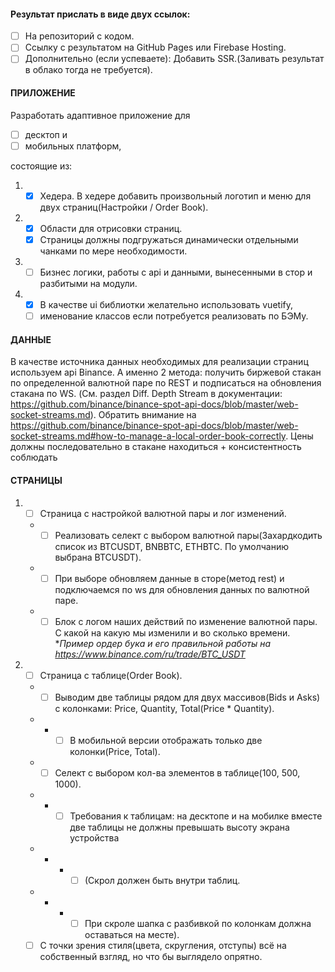 #### Результат прислать в виде двух ссылок:
- [ ] На репозиторий с кодом.
- [ ] Ссылку c результатом на GitHub Pages или Firebase Hosting.
- [ ] Дополнительно (если успеваете):
Добавить SSR.(Заливать результат в облако тогда не требуется).

#### ПРИЛОЖЕНИЕ
Разработать адаптивное приложение для

- [ ] десктоп и 
- [ ] мобильных платформ, 

состоящие из:
1) - [X] Хедера. В хедере добавить произвольный логотип и меню для двух страниц(Настройки / Order Book).
2) - [X] Области для отрисовки страниц. 
   - [X] Страницы должны подгружаться динамически отдельными чанками по мере необходимости.
3) - [ ] Бизнес логики, работы с api и данными, вынесенными в стор и разбитыми на модули.
4) - [X] В качестве ui библиотки желательно использовать vuetify, 
   - [ ] именование классов если потребуется реализовать по БЭМу.
      
#### ДАННЫЕ
  В качестве источника данных необходимых для реализации страниц используем api Binance. А именно 2 метода: получить биржевой стакан по определенной валютной паре по REST и подписаться на обновления стакана по WS. (См. раздел Diff. Depth Stream в документации: https://github.com/binance/binance-spot-api-docs/blob/master/web-socket-streams.md). Обратить внимание на
  https://github.com/binance/binance-spot-api-docs/blob/master/web-socket-streams.md#how-to-manage-a-local-order-book-correctly.
  Цены должны последовательно в стакане находиться + консистентность соблюдать

#### СТРАНИЦЫ
1) - [ ] Страница с настройкой валютной пары и лог изменений.
   - - [ ] Реализовать селект с выбором валютной пары(Захардкодить список из BTCUSDT, BNBBTC, ETHBTC. По умолчанию выбрана BTCUSDT). 
   - - [ ] При выборе обновляем данные в сторе(метод rest) и подключаемся по ws для обновления данных по валютной паре.
   - - [ ] Блок с логом наших действий по изменение валютной пары. С какой на какую мы изменили и во сколько времени.
      *_Пример ордер бука и его правильной работы на https://www.binance.com/ru/trade/BTC_USDT_
2) - [ ] Страница с таблице(Order Book).
   - - [ ] Выводим две таблицы рядом для двух массивов(Bids и Asks) с колонками: Price, Quantity, Total(Price * Quantity). 
   -  - - [ ] В мобильной версии отображать только две колонки(Price, Total).
   - - [ ] Селект с выбором кол-ва элементов в таблице(100, 500, 1000).
   - - - [ ] Требования к таблицам: на десктопе и на мобилке вместе две таблицы не должны превышать высоту экрана устройства 
   - - - - [ ] (Скрол должен быть внутри таблиц. 
   - - - - [ ] При скроле шапка с разбивкой по колонкам должна оставаться на месте).
   - [ ] С точки зрения стиля(цвета, скругления, отступы) всё на собственный взгляд, но что бы выглядело опрятно.
